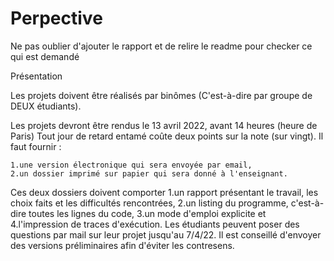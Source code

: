 # Perpective

Ne pas oublier d'ajouter le rapport et de relire le readme pour checker ce qui est demandé


Présentation

Les projets doivent être réalisés par binômes (C'est-à-dire par groupe de DEUX étudiants).

Les projets devront être rendus le 13 avril 2022, avant 14 heures  (heure de Paris)
Tout jour de retard entamé coûte deux points sur la note (sur vingt).
Il faut fournir :

    1.une version électronique qui sera envoyée par email,
    2.un dossier imprimé sur papier qui sera donné à l'enseignant.
  Ces deux dossiers doivent comporter 
        1.un rapport présentant le travail, les choix faits et les difficultés rencontrées,
        2.un listing du programme, c'est-à-dire toutes les lignes du code,
        3.un mode d'emploi explicite et
        4.l'impression de traces d'exécution.
Les étudiants peuvent poser des questions par mail sur leur projet jusqu'au 7/4/22. Il est conseillé d'envoyer des versions préliminaires afin d'éviter les contresens.
